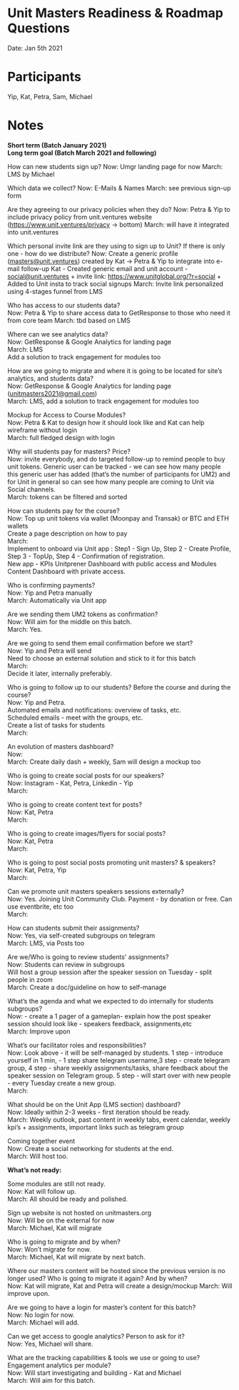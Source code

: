 # Unit Masters Readiness & Roadmap Questions  
Date: Jan 5th 2021
# Participants  
Yip, Kat, Petra, Sam, Michael


# Notes  

**Short term (Batch January 2021)**  
**Long term goal (Batch March 2021 and following)**

How can new students sign up? 
Now: Umgr landing page for now
March: LMS by Michael


Which data we collect?
Now: E-Mails & Names
March: see previous sign-up form


Are they agreeing to our privacy policies when they do?
Now: Petra & Yip to include privacy policy from unit.ventures website (https://www.unit.ventures/privacy → bottom)
March: will have it integrated into unit.ventures 

Which personal invite link are they using to sign up to Unit? If there is only one - how do we distribute? 
Now: Create a generic profile (masters@unit.ventures) created by Kat → Petra & Yip to integrate into e-mail follow-up
Kat - Created generic email and unit account - social@unit.ventures + invite link: https://www.unitglobal.org/?r=social + Added to Unit insta to track social signups 
March: Invite link personalized using 4-stages funnel from LMS

Who has access to our students data?  
Now:  Petra & Yip to share access data to GetResponse to those who need it from core team
March: tbd based on LMS

Where can we see analytics data?  
Now:  GetResponse & Google Analytics for landing page  
March: LMS  
Add a solution to track engagement for modules too  

How are we going to migrate and where it is going to be located for site’s analytics, and students data?  
Now:  GetResponse & Google Analytics for landing page (unitmasters2021@gmail.com)   
March: LMS, add a solution to track engagement for modules too  

Mockup for Access to Course Modules?  
Now: Petra & Kat to design how it should look like and Kat can help wireframe without login   
March: full fledged design with login   

Why will students pay for masters? Price?  
Now: invite everybody, and do targeted follow-up to remind people to buy unit tokens. Generic user can be tracked - we can see how many people this generic user has added (that’s the number of participants for UM2) and for Unit in general so can see how many people are coming to Unit via Social channels.   
March: tokens can be filtered and sorted  

How can students pay for the course?  
Now: Top up unit tokens via wallet (Moonpay and Transak) or BTC and ETH wallets  
Create a page description on how to pay  
March:   
Implement to onboard via Unit app : Step1 - Sign Up, Step 2 - Create Profile, Step 3 - TopUp, Step 4 - Confirmation of registration.   
New app - KPIs Unitprener Dashboard with public access and Modules Content Dashboard with private access.  

Who is confirming payments?  
Now: Yip and Petra manually  
March: Automatically via Unit app  

Are we sending them UM2 tokens as confirmation?  
Now: Will aim for the middle on this batch.  
March: Yes.   
 
Are we going to send them email confirmation before we start?  
Now: Yip and Petra will send  
Need to choose an external solution and stick to it for this batch  
March:  
Decide it later, internally preferably.   

Who is going to follow up to our students? Before the course and during the course?  
Now: Yip and Petra.   
Automated emails and notifications: overview of tasks, etc.   
Scheduled emails - meet with the groups, etc.  
Create a list of tasks for students  
March:   

An evolution of masters dashboard?  
Now:   
March: Create daily dash + weekly, Sam will design a mockup too  

Who is going to create social posts for our speakers?  
Now: Instagram - Kat, Petra, Linkedin - Yip  
March:   

Who is going to create content text for posts?   
Now: Kat, Petra  
March:   

Who is going to create images/flyers for social posts?  
Now: Kat, Petra  
March:   

Who is going to post social posts promoting unit masters? & speakers?   
Now: Kat, Petra, Yip  
March:   


Can we promote unit masters speakers sessions externally?  
Now: Yes. Joining Unit Community Club. Payment - by donation or free. Can use eventbrite, etc too  
March:  

How can students submit their assignments?  
Now: Yes, via self-created subgroups on telegram  
March: LMS, via Posts too  

Are we/Who is going to review students' assignments?   
Now: Students can review in subgroups  
Will host a group session after the speaker session on Tuesday - split people in zoom  
March: Create a doc/guideline on how to self-manage  

What’s the agenda and what we expected to do internally for students subgroups?   
Now: - create a 1 pager of a gameplan- explain how the post speaker session should look like - speakers feedback, assignments,etc   
March: Improve upon  

What’s our facilitator roles and responsibilities?   
Now: Look above - it will be self-managed by students. 1 step - introduce yourself in 1 min, - 1 step share telegram username,3 step - create telegram group, 4 step - share weekly assignments/tasks, share feedback about the speaker session on Telegram group. 5 step - will start over with new people - every Tuesday create a new group.   
March:  

What should be on the Unit App (LMS section) dashboard?  
Now: Ideally within 2-3 weeks - first iteration should be ready.   
March: Weekly outlook, past content in weekly tabs, event calendar, weekly kpi’s + assignments, important links such as telegram group  

Coming together event   
Now: Create a social networking for students at the end.   
March: Will host too.  

**What’s not ready:**    

Some modules are still not ready.   
Now: Kat will follow up.   
March: All should be ready and polished.   

Sign up website is not hosted on unitmasters.org   
Now: Will be on the external for now  
March: Michael, Kat will migrate  

Who is going to migrate and by when?   
Now: Won’t migrate for now.   
March: Michael, Kat will migrate by next batch.   

Where our masters content will be hosted since the previous version is no longer used? Who is going to migrate it again? And by when?  
Now: Kat will migrate, Kat and Petra will create a design/mockup
March: Will improve upon.   

Are we going to have a login for master’s content for this batch?  
Now: No login for now.   
March: Michael will add.   

Can we get access to google analytics? Person to ask for it?  
Now: Yes, Michael will share.   

What are the tracking capabilities & tools we use or going to use? Engagement analytics per module?   
Now: Will start investigating and building - Kat and Michael  
March: Will aim for this batch.   
